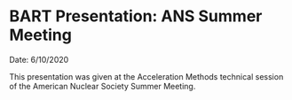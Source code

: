 # BART Presentation: ANS Summer Meeting
Date: 6/10/2020

This presentation was given at the Acceleration Methods technical session of the American Nuclear Society Summer Meeting.
